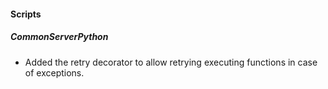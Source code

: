 
#### Scripts

##### CommonServerPython

- Added the retry decorator to allow retrying executing functions in case of exceptions.
